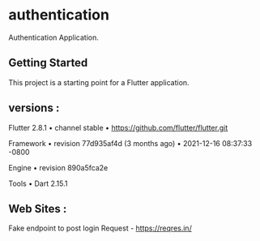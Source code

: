 # authentication

Authentication Application.

## Getting Started

This project is a starting point for a Flutter application.

## versions :
Flutter 2.8.1 • channel stable • https://github.com/flutter/flutter.git

Framework • revision 77d935af4d (3 months ago) • 2021-12-16 08:37:33 -0800

Engine • revision 890a5fca2e

Tools • Dart 2.15.1


## Web Sites :

Fake endpoint to post login Request
    - https://reqres.in/
